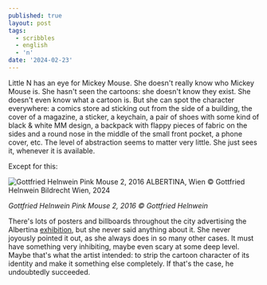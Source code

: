 ```yaml
---
published: true
layout: post
tags:
  - scribbles
  - english
  - 'n'
date: '2024-02-23'
---
```

Little N has an eye for Mickey Mouse. She doesn't really know who Mickey Mouse is. She hasn't seen the cartoons: she doesn't know they exist. She doesn't even know what a cartoon is. But she can spot the character everywhere: a comics store ad sticking out from the side of a building, the cover of a magazine, a sticker, a keychain, a pair of shoes with some kind of black & white MM design, a backpack with flappy pieces of fabric on the sides and a round nose in the middle of the small front pocket, a phone cover, etc. The level of abstraction seems to matter very little. She just sees it, whenever it is available. 


Except for this: 


![Gottfried Helnwein  Pink Mouse 2, 2016  ALBERTINA, Wien © Gottfried Helnwein  Bildrecht Wien, 2024](https://lh3.googleusercontent.com/pw/ABLVV84A3xZLapnMgU8-7k2JTiOgXSkK_lANhGMuV0EhM5qu4aptIER2MnbO9Q-hIGUQa2yGZZZUCgN48a3hnfiN--MFY6Ig6cmln-goq33nTXoQF9pDDrBdwoBxUTExLQlzl9uuapDX5N0qBpwoPj3GXxmYcwTfYVLbfnd6bUg8-3OXUgj9Ss8DzCQRVa7wpianVr9LPVl3JwdZFy_1fn_o20HNx-fSUPWOTgWDnU1p9BsBI1oiVRRQ-9KgWzEF0HEZDXDiAXP8knVmd1yyjZ9wVhSxN0JYjfjZRpjz7sHIr1lqquq_LB_4S2n_u8Q6QpQQq8V1KZcVI3EzF5Wafq78J9wGm3ldSKJriunLVlv3uOy1SgMJCLuNfFOAvKX0YACG0xl7i7tRUsHImXj--XynqC_BnCij9W0b4geQEvUgWN-s6yfOu7t7QCTMgsYOgEQyJT_JQJWTLIWS964Em7etgqG8DEISySt_3UJivKt5OzGxFYcelKYAQfKwD-cAGPg4p7UGfXctKnZ7ysC6pMCUatpWzmPqv5FLFvb2GeGKleQYaJd5NxQgPesMUpCr4nHZcnvDMUK0eAXHIOc_C6rmvcmO2vFWd_4pVSTRsQbXoXqbr_hPeeXSbLh9ONeKceLyfqjt4V5pGT-ylm7Yu2IlqHZt69kfesztWH3iHFaWq-XQr9X-UfZzM8JceqSCaPq_Fgsa8q25TAntq2jOVB3VxOsFIsj5a-Gc2a6o2fmziUSWDEpIC0Cjb90op8azTjXNCXdkM6vwDhGN9nUWGXiPJ5RkSWofIjFdLWIaVNl8NK25sNe6QW6ctG8n4e8iloQeAnl0p_fMt7jFpGioUS9fjrhbPfuAT5i4wiy2ADvePwHp4b_SRWxczVnZV5psDqhdnjgJ_AM6QURjTyUCtpBAGEAvekxg=w1200-h803-s-no-gm?authuser=0)



_Gottfried Helnwein Pink Mouse 2, 2016 © Gottfried Helnwein_ 

There's lots of posters and billboards throughout the city advertising the Albertina [exhibition](https://www.albertina.at/en/exhibitions/gottfried-helnwein-23/), but she never said anything about it. She never joyously pointed it out, as she always does in so many other cases. It must have something very inhibiting, maybe even scary at some deep level. Maybe that's what the artist intended: to strip the cartoon character of its identity and make it something else completely. If that's the case, he undoubtedly succeeded.
